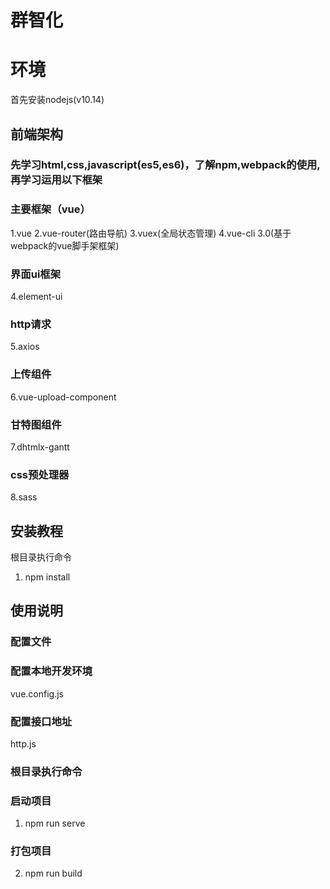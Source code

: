 # 群智化
# 环境
首先安装nodejs(v10.14)
## 前端架构
### 先学习html,css,javascript(es5,es6)，了解npm,webpack的使用,再学习运用以下框架
### 主要框架（vue）
1.vue
2.vue-router(路由导航)
3.vuex(全局状态管理)
4.vue-cli 3.0(基于webpack的vue脚手架框架)
### 界面ui框架
4.element-ui
### http请求
5.axios
### 上传组件
6.vue-upload-component
### 甘特图组件
7.dhtmlx-gantt
### css预处理器
8.sass
## 安装教程
根目录执行命令
1. npm install

## 使用说明
### 配置文件
### 配置本地开发环境
vue.config.js
### 配置接口地址
http.js
### 根目录执行命令
### 启动项目
1. npm run serve 
### 打包项目
2. npm run build